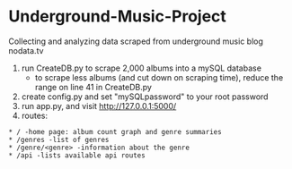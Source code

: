 # Underground-Music-Project
Collecting and analyzing data scraped from underground music blog nodata.tv

1. run CreateDB.py to scrape 2,000 albums into a mySQL database
      - to scrape less albums (and cut down on scraping time), reduce the range on line 41 in CreateDB.py
2. create config.py and set "mySQLpassword" to your root password
3. run app.py, and visit http://127.0.0.1:5000/
3. routes: 
```
* / -home page: album count graph and genre summaries
* /genres -list of genres
* /genre/<genre> -information about the genre
* /api -lists available api routes
```
